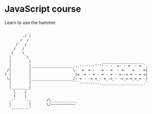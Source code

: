 JavaScript course
=================

Learn to use the hammer.

              _
            ./ |
           /  /
         /'  /
        /   /
       /    \
      |      `\
      |        |                                ___________________
      |        |___________________...-------'''- - -  =- - =  - = `.
     /|        |                   \-  =  = -  -= - =  - =-   =  - =|
    ( |        |                    |= -= - = - = - = - =--= = - = =|
     \|        |___________________/- = - -= =_- =_-=_- -=_=-=_=_= -|
      |        |                   ```-------...___________________.'
      |________|
        \    /
        |    |
      ,-'    `-,       /\___________
      |        |       \/~~~~~~~~~~~`
      `--------'
